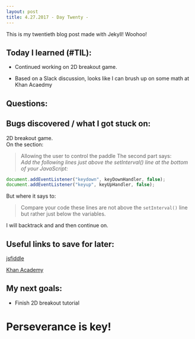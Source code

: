 ```yaml
---
layout: post
title: 4.27.2017 - Day Twenty - 
---
```


This is my twentieth blog post made with Jekyll! Woohoo! 

## Today I learned (#TIL):   

- Continued working on 2D breakout game.  

- Based on a Slack discussion,  looks like I can brush up on some math at Khan Acaedmy  


## Questions:


## Bugs discovered / what I got stuck on:

2D breakout game.  
On the section:
> Allowing the user to control the paddle
The second part says:  
_Add the following lines just above the setInterval() line at the bottom of your JavaScript:_
```javascript
document.addEventListener("keydown", keyDownHandler, false);
document.addEventListener("keyup", keyUpHandler, false);
```

But where it says to:
> Compare your code
these lines are not above the `setInterval()` line but rather  just below the variables.

I will backtrack and and then continue on. 

## Useful links to save for later:

[jsfiddle](https://jsfiddle.net/) 

[Khan Academy](https://www.khanacademy.org/)

## My next goals:

- Finish 2D breakout tutorial


# Perseverance is key!








